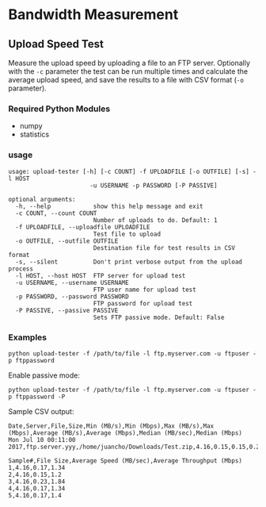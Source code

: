 # Bandwidth Measurement

## Upload Speed Test

Measure the upload speed by uploading a file to an FTP server. Optionally with the `-c` parameter the test can be run multiple times and calculate the average upload speed, and save the results to a file with CSV format (`-o` parameter).

### Required Python Modules

- numpy
- statistics

### usage

```
usage: upload-tester [-h] [-c COUNT] -f UPLOADFILE [-o OUTFILE] [-s] -l HOST
                       -u USERNAME -p PASSWORD [-P PASSIVE]

optional arguments:
  -h, --help            show this help message and exit
  -c COUNT, --count COUNT
                        Number of uploads to do. Default: 1
  -f UPLOADFILE, --uploadfile UPLOADFILE
                        Test file to upload
  -o OUTFILE, --outfile OUTFILE
                        Destination file for test results in CSV format
  -s, --silent          Don't print verbose output from the upload process
  -l HOST, --host HOST  FTP server for upload test
  -u USERNAME, --username USERNAME
                        FTP user name for upload test
  -p PASSWORD, --password PASSWORD
                        FTP password for upload test
  -P PASSIVE, --passive PASSIVE
                        Sets FTP passive mode. Default: False
```

### Examples

```
python upload-tester -f /path/to/file -l ftp.myserver.com -u ftpuser -p ftppassword

```

Enable passive mode:

```
python upload-tester -f /path/to/file -l ftp.myserver.com -u ftpuser -p ftppassword -P

```

Sample CSV output:

```
Date,Server,File,Size,Min (MB/s),Min (Mbps),Max (MB/s),Max (Mbps),Average (MB/s),Average (Mbps),Median (MB/sec),Median (Mbps)
Mon Jul 10 00:11:00 2017,ftp.server.yyy,/home/juancho/Downloads/Test.zip,4.16,0.15,0.15,0.23,1.84,0.18,1.42,0.17,1.34

Sample#,File Size,Average Speed (MB/sec),Average Throughput (Mbps)
1,4.16,0.17,1.34
2,4.16,0.15,1.2
3,4.16,0.23,1.84
4,4.16,0.17,1.34
5,4.16,0.17,1.4

```
